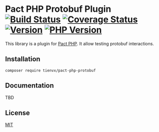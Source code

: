 # Pact PHP Protobuf Plugin [![Build Status][actions_badge]][actions_link] [![Coverage Status][coveralls_badge]][coveralls_link] [![Version][version-image]][version-url] [![PHP Version][php-version-image]][php-version-url]

This library is a plugin for [Pact PHP][pact-php].
It allow testing protobuf interactions.

## Installation

```shell
composer require tienvx/pact-php-protobuf
```

## Documentation

TBD

## License

[MIT](https://github.com/tienvx/pact-php-protobuf/blob/main/LICENSE)

[actions_badge]: https://github.com/tienvx/pact-php-protobuf/workflows/main/badge.svg
[actions_link]: https://github.com/tienvx/pact-php-protobuf/actions

[coveralls_badge]: https://coveralls.io/repos/tienvx/pact-php-protobuf/badge.svg?branch=main&service=github
[coveralls_link]: https://coveralls.io/github/tienvx/pact-php-protobuf?branch=main

[version-url]: https://packagist.org/packages/tienvx/pact-php-protobuf
[version-image]: http://img.shields.io/packagist/v/tienvx/pact-php-protobuf.svg?style=flat

[php-version-url]: https://packagist.org/packages/tienvx/pact-php-protobuf
[php-version-image]: http://img.shields.io/badge/php-8.0.0+-ff69b4.svg

[pact-php]: https://github.com/pact-foundation/pact-php

